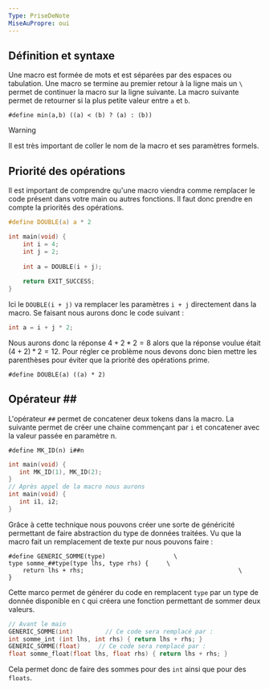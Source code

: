 ```yaml
---
Type: PriseDeNote
MiseAuPropre: oui
---
```


## Définition et syntaxe
Une macro est formée de mots et est séparées par des espaces ou tabulation. Une macro se termine au premier retour à la ligne mais un `\` permet de continuer la macro sur la ligne suivante.
La macro suivante permet de retourner si la plus petite valeur entre `a` et `b`.
```
#define min(a,b) ((a) < (b) ? (a) : (b))
```

>[!warning]
>Il est très important de coller le nom de la macro et ses paramètres formels.

## Priorité des opérations
Il est important de comprendre qu'une macro viendra comme remplacer le code présent dans votre main ou autres fonctions. Il faut donc prendre en compte la priorités des opérations.

```c
#define DOUBLE(a) a * 2

int main(void) {
	int i = 4;
	int j = 2;
	
	int a = DOUBLE(i + j);
	
	return EXIT_SUCCESS;
}
```

Ici le `DOUBLE(i + j)` va remplacer les paramètres `i + j` directement dans la macro. Se faisant nous aurons donc le code suivant : 

```c
int a = i + j * 2;
```

Nous aurons donc la réponse $4 + 2 * 2 = 8$ alors que la réponse voulue était $(4 + 2) * 2 = 12$. Pour régler ce problème nous devons donc bien mettre les parenthèses pour éviter que la priorité des opérations prime.

```
#define DOUBLE(a) ((a) * 2)
```

## Opérateur \#\#
L'opérateur `##` permet de concatener deux tokens dans la macro. La suivante permet de créer une chaine commençant par `i` et concatener avec la valeur passée en paramètre n.

```
#define MK_ID(n) i##n
```
```c
int main(void) {
   int MK_ID(1), MK_ID(2);
}
// Après appel de la macro nous aurons 
int main(void) {
   int i1, i2;
}
```

Grâce à cette technique nous pouvons créer une sorte de généricité permettant de faire abstraction du type de données traitées. Vu que la macro fait un remplacement de texte pur nous pouvons faire : 

```
#define GENERIC_SOMME(type)                   \
type somme_##type(type lhs, type rhs) {     \
	return lhs + rhs;                                           \ 
}
```

Cette marco permet de générer du code en remplacent `type` par un type de donnée disponible en `C` qui créera une fonction permettant de sommer deux valeurs.

```c
// Avant le main
GENERIC_SOMME(int)         // Ce code sera remplacé par : 
int somme_int (int lhs, int rhs) { return lhs + rhs; }
GENERIC_SOMME(float)     // Ce code sera remplacé par :
float somme_float(float lhs, float rhs) { return lhs + rhs; }
```

Cela permet donc de faire des sommes pour des `int` ainsi que pour des `floats`.